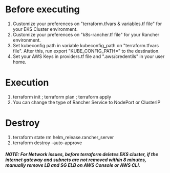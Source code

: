 # Before executing
1. Customize your preferences on "terraform.tfvars & variables.tf file" for your EKS Cluster environment.
2. Customize your preferences on "k8s-rancher.tf file" for your Rancher environment.
3. Set kubeconfig path in variable kubeconfig_path on "terraform.tfvars file". After this, run export "KUBE_CONFIG_PATH=" to the destination.
4. Set your AWS Keys in providers.tf file and ".aws/credentils" in your user home.

# Execution
1. terraform init ; terraform plan ; terraform apply
2. You can change the type of Rancher Service to NodePort or ClusterIP
  

# Destroy
1. terraform state rm helm_release.rancher_server
2. terraform destroy -auto-approve
##### NOTE: For Network issues, before terraform deletes EKS cluster, if the internet gateway and subnets are not removed within 8 minutes, manually remove LB and SG ELB on AWS Console or AWS CLI.
